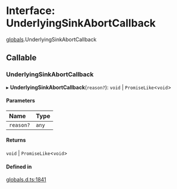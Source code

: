 # Interface: UnderlyingSinkAbortCallback

[globals](../modules/globals.md).UnderlyingSinkAbortCallback

## Callable

### UnderlyingSinkAbortCallback

▸ **UnderlyingSinkAbortCallback**(`reason?`): `void` \| `PromiseLike`<`void`\>

#### Parameters

| Name | Type |
| :------ | :------ |
| `reason?` | `any` |

#### Returns

`void` \| `PromiseLike`<`void`\>

#### Defined in

[globals.d.ts:1841](https://github.com/goodcodedev/bun-types/blob/8bd1b3a/globals.d.ts#L1841)
